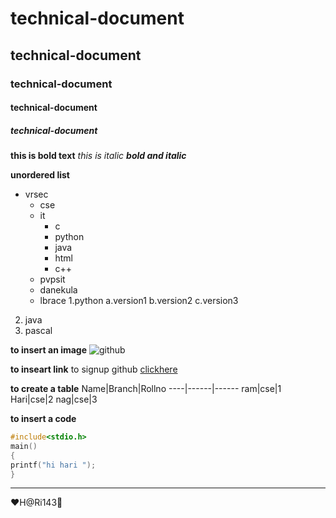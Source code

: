 # technical-document
## technical-document
### technical-document
#### technical-document
##### technical-document



**this is bold text**
*this is italic*
***bold and italic***

**unordered list**
- vrsec
   * cse
   * it
     - c
     - python
     - java
     - html
     - c++
    - pvpsit
    - danekula
    - lbrace
 1.python
   a.version1
   b.version2
   c.version3
2. java
3. pascal


**to insert an image**
![github](https://e7.pngegg.com/pngimages/581/573/png-clipart-ninja-holding-red-ninja-laptop-illustration-ninja-computer-programming-learning-study-skills-avatar-heroes-cartoon.png)
     
**to inseart link**
to signup github [clickhere](https://github.com/join)

**to create a table**
Name|Branch|Rollno
----|------|------
ram|cse|1
Hari|cse|2
nag|cse|3


**to insert a code**
```c
#include<stdio.h>
main()
{
printf("hi hari ");
}
```
-------------

:heart:H@Ri143:beginner:



